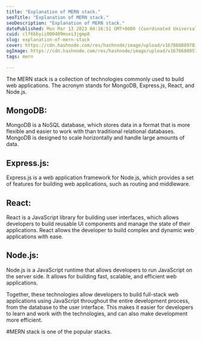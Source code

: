 ```yaml
---
title: "Explanation of MERN stack."
seoTitle: "Explanation of MERN stack."
seoDescription: "Explanation of MERN stack."
datePublished: Mon Mar 13 2023 04:16:51 GMT+0000 (Coordinated Universal Time)
cuid: clf6bbyii000409msei3jgmp8
slug: explanation-of-mern-stack
cover: https://cdn.hashnode.com/res/hashnode/image/upload/v1678680897837/52c4e9da-1959-4144-95e1-82f7286f35cf.jpeg
ogImage: https://cdn.hashnode.com/res/hashnode/image/upload/v1678680951766/ef1e0793-264b-4881-9fbe-2114424608c9.jpeg
tags: mern

---
```


The MERN stack is a collection of technologies commonly used to build web applications. The acronym stands for MongoDB, Express.js, React, and Node.js.

## MongoDB:

MongoDB is a NoSQL database, which stores data in a format that is more flexible and easier to work with than traditional relational databases. MongoDB is designed to scale horizontally and handle large amounts of data.

## Express.js:

Express.js is a web application framework for Node.js, which provides a set of features for building web applications, such as routing and middleware.

## React:

React is a JavaScript library for building user interfaces, which allows developers to build reusable UI components and manage the state of their applications. React allows the developer to build complex and dynamic web applications with ease.

## Node.js:

Node.js is a JavaScript runtime that allows developers to run JavaScript on the server side. It allows for building fast, scalable, and efficient web applications.

Together, these technologies allow developers to build full-stack web applications using JavaScript throughout the entire development process, from the database to the user interface. This makes it easier for developers to learn and work with the technologies, and can also make development more efficient.

#MERN stack is one of the popular stacks.